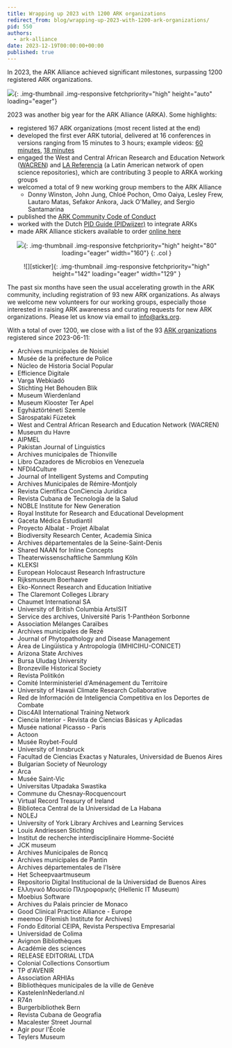```yaml
---
title: Wrapping up 2023 with 1200 ARK organizations
redirect_from: blog/wrapping-up-2023-with-1200-ark-organizations/
pid: 550
authors:
  - ark-alliance
date: 2023-12-19T00:00:00+00:00
published: true
---
```


In 2023, the ARK Alliance achieved significant milestones, surpassing 1200
registered ARK organizations.

<!--more-->

![][map]{: .img-thumbnail .img-responsive fetchpriority="high" height="auto" loading="eager"}

2023 was another big year for the ARK Alliance (ARKA). Some highlights:

- registered 167 ARK organizations (most recent listed at the end)
- developed the first ever ARK tutorial, delivered at 16 conferences in
  versions ranging from 15 minutes to 3 hours; example videos: [60 minutes][],
  [18 minutes][]
- engaged the West and Central African Research and Education Network
  ([WACREN][]) and [LA Referencia][] (a Latin American network of open science
  repositories), which are contributing 3 people to ARKA working groups
- welcomed a total of 9 new working group members to the ARK Alliance
  - Donny Winston, John Jung, Chloé Pochon, Omo Oaiya, Lesley Frew, Lautaro Matas, Sefakor Ankora, Jack O'Malley, and Sergio Santamarina
- published the [ARK Community Code of Conduct][]
- worked with the Dutch [PID Guide (PIDwijzer)][] to integrate ARKs
- made ARK Alliance stickers available to order [online here][]

<div class="row" align="center" markdown=1>

![][chart]{: .img-thumbnail .img-responsive fetchpriority="high" height="80" loading="eager" width="160"}
{: .col }

<div class="col" markdown=1>
![][sticker]{: .img-thumbnail .img-responsive fetchpriority="high" height="142" loading="eager" width="129" }

</div>
</div>

<!-- 
- presented ARKs at 6 other disciplinary meetings; sample [18 minute video][]
    Princeton, Naples, Navarro, Santa Fe, Burlington, Champaign, St. Louis, Cambridge, Accra (remote), Prague (remote)
  (CNI, DPC, Czech cult heritage, TDWG, Bioschemas, EDDI)  add WACREN/LIBSENSE, Code4lib, IIIF, DWeb, JCDL, iPRES, ESIP, NDSA, NTTW
-->

The past six months have seen the usual accelerating growth in the ARK
community, including registration of 93 new ARK organizations. As always we
welcome new volunteers for our working groups, especially those interested in
raising ARK awareness and curating requests for new ARK organizations. Please
let us know via email to info@arks.org.

With a total of over 1200, we close with a list of the 93
[ARK organizations] registered since 2023-06-11:

- Archives municipales de Noisiel
- Musée de la préfecture de Police
- Núcleo de Historia Social Popular
- Efficience Digitale
- Varga Webkiadó
- Stichting Het Behouden Blik
- Museum Wierdenland
- Museum Klooster Ter Apel
- Egyháztörténeti Szemle
- Sárospataki Füzetek
- West and Central African Research and Education Network (WACREN)
- Museum du Havre
- AIPMEL
- Pakistan Journal of Linguistics
- Archives municipales de Thionville
- Libro Cazadores de Microbios en Venezuela
- NFDI4Culture
- Journal of Intelligent Systems and Computing
- Archives Municipales de Rémire-Montjoly
- Revista Científica ConCiencia Jurídica
- Revista Cubana de Tecnología de la Salud
- NOBLE Institute for New Generation
- Royal Institute for Research and Educational Development
- Gaceta Médica Estudiantil
- Proyecto Albalat - Projet Albalat
- Biodiversity Research Center, Academia Sinica
- Archives départementales de la Seine-Saint-Denis
- Shared NAAN for Inline Concepts
- Theaterwissenschaftliche Sammlung Köln
- KLEKSI
- European Holocaust Research Infrastructure
- Rijksmuseum Boerhaave
- Eko-Konnect Research and Education Initiative
- The Claremont Colleges Library
- Chaumet International SA
- University of British Columbia ArtsISIT
- Service des archives, Université Paris 1-Panthéon Sorbonne
- Association Mélanges Caraïbes
- Archives municipales de Rezé
- Journal of Phytopathology and Disease Management
- Área de Lingüística y Antropología (IMHICIHU-CONICET)
- Arizona State Archives
- Bursa Uludag University
- Bronzeville Historical Society
- Revista Politikón
- Comité Interministeriel d'Aménagement du Territoire
- University of Hawaii Climate Research Collaborative
- Red de Información de Inteligencia Competitiva en los Deportes de Combate
- Disc4All International Training Network
- Ciencia Interior - Revista de Ciencias Básicas y Aplicadas
- Musée national Picasso - Paris
- Actoon
- Musée Roybet-Fould
- University of Innsbruck
- Facultad de Ciencias Exactas y Naturales, Universidad de Buenos Aires
- Bulgarian Society of Neurology
- Arca
- Musée Saint-Vic
- Universitas Utpadaka Swastika
- Commune du Chesnay-Rocquencourt
- Virtual Record Treasury of Ireland
- Biblioteca Central de la Universidad de La Habana
- NOLEJ
- University of York Library Archives and Learning Services
- Louis Andriessen Stichting
- Institut de recherche interdisciplinaire Homme-Société
- JCK museum
- Archives Municipales de Roncq
- Archives municipales de Pantin
- Archives départementales de l'Isère
- Het Scheepvaartmuseum
- Repositorio Digital Institucional de la Universidad de Buenos Aires
- Ελληνικό Μουσείο Πληροφορικής (Hellenic IT Museum)
- Moebius Software
- Archives du Palais princier de Monaco
- Good Clinical Practice Alliance - Europe
- meemoo (Flemish Institute for Archives)
- Fondo Editorial CEIPA, Revista Perspectiva Empresarial
- Universidad de Colima
- Avignon Bibliothèques
- Académie des sciences
- RELEASE EDITORIAL LTDA
- Colonial Collections Consortium
- TP d'AVENIR
- Association ARHIAs
- Bibliothèques municipales de la ville de Genève
- KastelenInNederland.nl
- R74n
- Burgerbibliothek Bern
- Revista Cubana de Geografia
- Macalester Street Journal
- Agir pour l'École
- Teylers Museum

[LA Referencia]: https://www.lareferencia.info/en/
[WACREN]: https://wacren.net/
[PID Guide (PIDwijzer)]: https://www.pidwijzer.nl/en/
[60 minutes]: https://www.youtube.com/watch?v=WpdmYvrKN-M&t=50s
[18 minutes]: https://www.youtube.com/watch?v=oZM2NbkjqQk&t=107s
[online here]: https://www.stickermule.com/item/2421090c47beca439dbded424879d2e6
[chart]: ../../assets/images/posts/2023-12-19-wrapping-up-2023-with-1200-ark-organizations/naan_growth_2023.png
[map]: ../../assets/images/posts/2023-12-19-wrapping-up-2023-with-1200-ark-organizations/map_dec_2023.png
[sticker]: ../../assets/images/posts/2023-06-14-community-update-2023-06-13-stickers-tutorials-code-of-conduct/arka-vinyl-sticker.png
[slides here]: ../../assets/documents/2023/06/ARK-Training-Tutorial-IIIF-2023-slides.pdf
[DWeb Camp]: https://dwebcamp.org/
[Joint Conference on Digital Libraries]: https://2023.jcdl.org/
[Earth Science Information Partners]: https://2023julyesipmeeting.sched.com/
[International Conference on Digital Preservation]: https://ipres2023.us/
[ARK Community Code of Conduct]: ../_pages/about-ark-community-code-of-conduct.md
[ARKA wiki]: https://wiki.lyrasis.org/display/ARKs/ARKs+in+the+Open+Project
[ARK organizations]: https://n2t.net/e/pub/naan_table.html

